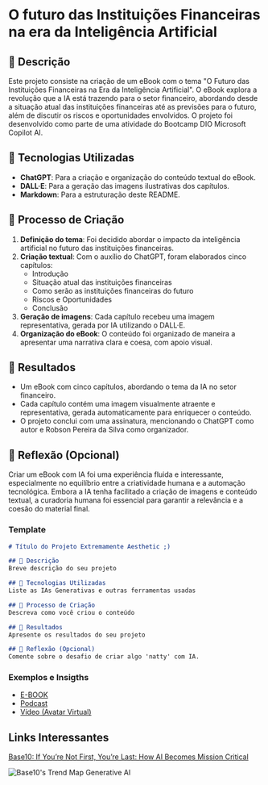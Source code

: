 # O futuro das Instituições Financeiras na era da Inteligência Artificial

## 📒 Descrição
Este projeto consiste na criação de um eBook com o tema "O Futuro das Instituições Financeiras na Era da Inteligência Artificial". O eBook explora a revolução que a IA está trazendo para o setor financeiro, abordando desde a situação atual das instituições financeiras até as previsões para o futuro, além de discutir os riscos e oportunidades envolvidos. O projeto foi desenvolvido como parte de uma atividade do Bootcamp DIO Microsoft Copilot AI.

## 🤖 Tecnologias Utilizadas
- **ChatGPT**: Para a criação e organização do conteúdo textual do eBook.
- **DALL·E**: Para a geração das imagens ilustrativas dos capítulos.
- **Markdown**: Para a estruturação deste README.

## 🧐 Processo de Criação
1. **Definição do tema**: Foi decidido abordar o impacto da inteligência artificial no futuro das instituições financeiras.
2. **Criação textual**: Com o auxílio do ChatGPT, foram elaborados cinco capítulos:
   - Introdução
   - Situação atual das instituições financeiras
   - Como serão as instituições financeiras do futuro
   - Riscos e Oportunidades
   - Conclusão
3. **Geração de imagens**: Cada capítulo recebeu uma imagem representativa, gerada por IA utilizando o DALL·E.
4. **Organização do eBook**: O conteúdo foi organizado de maneira a apresentar uma narrativa clara e coesa, com apoio visual.

## 🚀 Resultados
- Um eBook com cinco capítulos, abordando o tema da IA no setor financeiro.
- Cada capítulo contém uma imagem visualmente atraente e representativa, gerada automaticamente para enriquecer o conteúdo.
- O projeto conclui com uma assinatura, mencionando o ChatGPT como autor e Robson Pereira da Silva como organizador.

## 💭 Reflexão (Opcional)
Criar um eBook com IA foi uma experiência fluida e interessante, especialmente no equilíbrio entre a criatividade humana e a automação tecnológica. Embora a IA tenha facilitado a criação de imagens e conteúdo textual, a curadoria humana foi essencial para garantir a relevância e a coesão do material final.

### Template

```markdown
# Título do Projeto Extremamente Aesthetic ;)

## 📒 Descrição
Breve descrição do seu projeto

## 🤖 Tecnologias Utilizadas
Liste as IAs Generativas e outras ferramentas usadas

## 🧐 Processo de Criação
Descreva como você criou o conteúdo

## 🚀 Resultados
Apresente os resultados do seu projeto

## 💭 Reflexão (Opcional)
Comente sobre o desafio de criar algo 'natty' com IA.
```

### Exemplos e Insigths

- [E-BOOK](/exemplos/E-BOOK.md)
- [Podcast](/exemplos/PODCAST.md)
- [Vídeo (Avatar Virtual)](/exemplos/VIDEO.md)

## Links Interessantes

[Base10: If You’re Not First, You’re Last: How AI Becomes Mission Critical](https://base10.vc/post/generative-ai-mission-critical/)

![Base10's Trend Map Generative AI](https://github.com/digitalinnovationone/lab-natty-or-not/assets/730492/f4df26e8-f8f7-4419-8252-c69d73ea930c)

